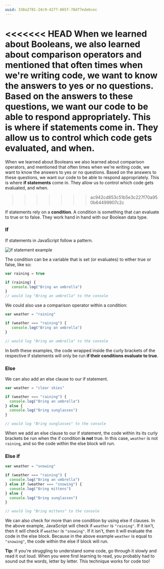 ```yaml
---
uuid: 338a2781-24c9-4277-865f-78d77ede6cec
---
```


<<<<<<< HEAD
When we learned about Booleans, we also learned about comparison operators and mentioned that often times when we're writing code, we want to know the answers to yes or no questions. Based on the answers
to these questions, we want our code to be able to respond appropriately. This is where **if statements** come in. They allow us to control which code gets evaluated, and when.
=======
When we learned about Booleans we also learned about comparison operators, and mentioned that often times when we're writing code, we want to know the answers to yes or no questions. Based on the answers to these questions, we want our code to be able to respond appropriately. This is where **if statements** come in. They allow us to control which code gets evaluated, and when.
>>>>>>> ac942cd853c51b5e3c227f70a950b64499907c2c

If statements rely on a **condition**. A condition is something that can evaluate to true or to false. They work hand in hand with our Boolean data type.


### If

If statements in JavaScript follow a pattern.

![if statement example](https://d3vv6lp55qjaqc.cloudfront.net/items/3B313R1J3B3B192P1J2h/Image%202017-08-29%20at%208.14.23%20PM.png?X-CloudApp-Visitor-Id=2818368&v=16b4a668)

The condition can be a variable that is set (or evaluates) to either true or false, like so:

```javascript
var raining = true

if (raining) {
   console.log("Bring an umbrella")
}
// would log "Bring an umbrella" to the console
```

We could also use a comparison operator within a condition:

```javascript
var weather = "raining"

if (weather === "raining") {
   console.log("Bring an umbrella")
}

// would log "Bring an umbrella" to the console
```

In both these examples, the code wrapped inside the curly brackets of the respective if statements will only be run **if their conditions evaluate to true**.


### Else

We can also add an else clause to our if statement.

```javascript
var weather = "clear skies"

if (weather === "raining") {
  console.log("Bring an umbrella")
} else {
  console.log("Bring sunglasses")
}

// would log "Bring sunglasses" to the console
```

When we add an else clause to our if statement, the code within its its curly brackets be run when the if condition **is not** true. In this case, `weather` is not `raining`, and so the code within the else block will run.

### Else if

```javascript
var weather = "snowing"

if (weather === "raining") {
  console.log("Bring an umbrella")
} else if (weather === "snowing") {
  console.log("Bring mittens")
} else {
  console.log("Bring sunglasses")
}

// would log "Bring mittens" to the console
```

We can also check for more than one condition by using else if clauses. In the above example, JavaScript will check if `weather` is `"raining"`. If it isn't, then it will check if `weather` is `"snowing"`. If it isn't, then it will evaluate the code in the else block. Because in the above example `weather` is equal to `"snowing"`, the code within the else if block will run.

**Tip:** If you're struggling to understand some code, go through it slowly and read it out loud. When you were first learning to read, you probably had to sound out the words, letter by letter. This technique works for code too!
